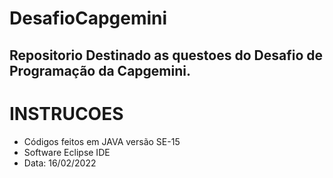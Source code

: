 # DesafioCapgemini

## Repositorio Destinado as questoes do Desafio de Programação da Capgemini.


# INSTRUCOES
+ Códigos feitos em JAVA versão SE-15
+ Software Eclipse IDE 
+ Data: 16/02/2022
